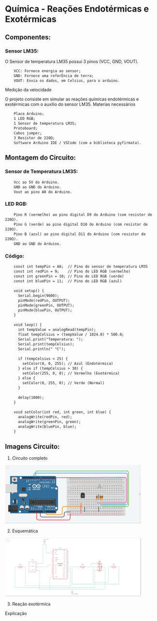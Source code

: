# Química - Reações Endotérmicas e Exotérmicas
## Componentes:

### Sensor LM35:

O Sensor de temperatura LM35 possui 3 pinos (VCC, GND, VOUT).

        VCC: Fornece energia ao sensor;
        GND: Fornece uma referÊncia de terra;
        VOUT: Envia os dados, em Celsius, para o arduino.

Medição da velocidade

O projeto consiste em simular as reações químicas endotérmicas e exotérmicas com o auxílio do sensor LM35.
Materias necessários

        Placa Arduino;
        1 LED RGB;
        1 Sensor de temperatura LM35;
        Protoboard;
        Cabos jumper;
        3 Resistor de 220Ω;
        Software Arduino IDE / VSCode (com a biblioteca pyfirmata).
    
## Montagem do Circuito:
### Sensor de Temperatura LM35:
    
        Vcc ao 5V do Arduino.
        GND ao GND do Arduino.
        Vout ao pino A0 do Arduino.
        
### LED RGB:
    
        Pino R (vermelho) ao pino digital D9 do Arduino (com resistor de 220Ω).
        Pino G (verde) ao pino digital D10 do Arduino (com resistor de 220Ω).
        Pino B (azul) ao pino digital D11 do Arduino (com resistor de 220Ω).
        GND ao GND do Arduino.
        
### Código:
```
    const int tempPin = A0;  // Pino do sensor de temperatura LM35
    const int redPin = 9;    // Pino do LED RGB (vermelho)
    const int greenPin = 10; // Pino do LED RGB (verde)
    const int bluePin = 11;  // Pino do LED RGB (azul)
    
    void setup() {
      Serial.begin(9600);
      pinMode(redPin, OUTPUT);
      pinMode(greenPin, OUTPUT);
      pinMode(bluePin, OUTPUT);
    }
    
    void loop() {
      int tempValue = analogRead(tempPin);
      float tempCelsius = (tempValue / 1024.0) * 500.0;
      Serial.print("Temperatura: ");
      Serial.print(tempCelsius);
      Serial.println(" °C");
    
      if (tempCelsius < 25) {
        setColor(0, 0, 255); // Azul (Endotérmica)
      } else if (tempCelsius > 30) {
        setColor(255, 0, 0); // Vermelho (Exotérmica)
      } else {
        setColor(0, 255, 0); // Verde (Normal)
      }
    
      delay(1000);
    }
    
    void setColor(int red, int green, int blue) {
      analogWrite(redPin, red);
      analogWrite(greenPin, green);
      analogWrite(bluePin, blue);
    }
```


## Imagens Circuito:
1. Circuito completo
<img src="imgs/circ.png" width="450"/>

 2. Esquemática
<img src="imgs/circ-esquematica.png" width="450"/>


3. Reação exotérmica


Explicação
